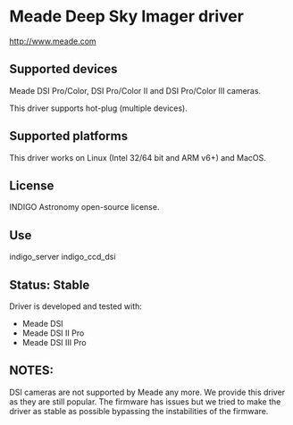 # Meade Deep Sky Imager driver

http://www.meade.com

## Supported devices

Meade DSI Pro/Color, DSI Pro/Color II and DSI Pro/Color III cameras.

This driver supports hot-plug (multiple devices).

## Supported platforms

This driver works on Linux (Intel 32/64 bit and ARM v6+) and MacOS.

## License

INDIGO Astronomy open-source license.

## Use

indigo_server indigo_ccd_dsi

## Status: Stable

Driver is developed and tested with:
* Meade DSI
* Meade DSI II Pro
* Meade DSI III Pro

## NOTES:
DSI cameras are not supported by Meade any more. We provide this driver as they are still popular.
The firmware has issues but we tried to make the driver as stable as possible bypassing the instabilities of the firmware.
